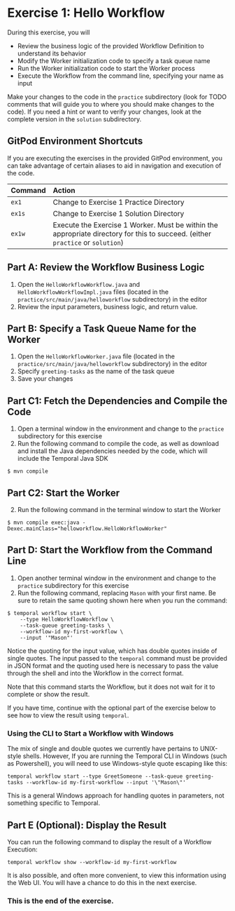 # Exercise 1: Hello Workflow

During this exercise, you will

- Review the business logic of the provided Workflow Definition to understand its behavior
- Modify the Worker initialization code to specify a task queue name
- Run the Worker initialization code to start the Worker process
- Execute the Workflow from the command line, specifying your name as input

Make your changes to the code in the `practice` subdirectory (look for TODO
comments that will guide you to where you should make changes to the code).
If you need a hint or want to verify your changes, look at the complete version
in the `solution` subdirectory.

## GitPod Environment Shortcuts

If you are executing the exercises in the provided GitPod environment, you
can take advantage of certain aliases to aid in navigation and execution of
the code.

| Command | Action                                                                                                                         |
| :------ | :----------------------------------------------------------------------------------------------------------------------------- |
| `ex1`   | Change to Exercise 1 Practice Directory                                                                                        |
| `ex1s`  | Change to Exercise 1 Solution Directory                                                                                        |
| `ex1w`  | Execute the Exercise 1 Worker. Must be within the appropriate directory for this to succeed. (either `practice` or `solution`) |

## Part A: Review the Workflow Business Logic

1. Open the `HelloWorkflowWorkflow.java` and `HelloWorkflowWorkflowImpl.java` files (located in the `practice/src/main/java/helloworkflow` subdirectory) in the editor
2. Review the input parameters, business logic, and return value.

## Part B: Specify a Task Queue Name for the Worker

1. Open the `HelloWorkflowWorker.java` file (located in the `practice/src/main/java/helloworkflow` subdirectory) in the editor
2. Specify `greeting-tasks` as the name of the task queue
3. Save your changes

## Part C1: Fetch the Dependencies and Compile the Code

1. Open a terminal window in the environment and change to the `practice` subdirectory for this exercise
2. Run the following command to compile the code, as well as download and install the Java dependencies needed by the code, which will include the Temporal Java SDK

```
$ mvn compile
```

## Part C2: Start the Worker

2. Run the following command in the terminal window to start the Worker

```
$ mvn compile exec:java -Dexec.mainClass="helloworkflow.HelloWorkflowWorker"
```

## Part D: Start the Workflow from the Command Line

1. Open another terminal window in the environment and change to the `practice` subdirectory for this exercise
2. Run the following command, replacing `Mason` with your first name. Be sure to retain the same quoting shown here when you run the command:

```
$ temporal workflow start \
    --type HelloWorkflowWorkflow \
    --task-queue greeting-tasks \
    --workflow-id my-first-workflow \
    --input '"Mason"'
```
Notice the quoting for the input value, which has double quotes inside of single quotes. The input passed to the `temporal` command must be provided in JSON format and the quoting used here is necessary to pass the value through the shell and into the Workflow in the correct format.

Note that this command starts the Workflow, but it does not wait for it to complete or show the result.

If you have time, continue with the optional part of the exercise below to see how to view the result using `temporal`.

### Using the CLI to Start a Workflow with Windows

The mix of single and double quotes we currently have pertains to UNIX-style shells. However, If you are running the Temporal CLI in Windows (such as Powershell), you will need to use Windows-style quote escaping like this:

```
temporal workflow start --type GreetSomeone --task-queue greeting-tasks --workflow-id my-first-workflow --input '\"Mason\"'
```

This is a general Windows approach for handling quotes in parameters, not something specific to Temporal.

## Part E (Optional): Display the Result

You can run the following command to display the result of a Workflow Execution:

```
temporal workflow show --workflow-id my-first-workflow
```

It is also possible, and often more convenient, to view this information using the Web UI. You will
have a chance to do this in the next exercise.

### This is the end of the exercise.

